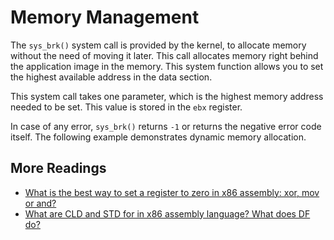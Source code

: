 # Memory Management

The `sys_brk()` system call is provided by the kernel, to allocate memory without the need of moving it later. This call allocates memory right behind the application image in the memory. This system function allows you to set the highest available address in the data section.

This system call takes one parameter, which is the highest memory address needed to be set. This value is stored in the `ebx` register.

In case of any error, `sys_brk()` returns `-1` or returns the negative error code itself. The following example demonstrates dynamic memory allocation.

## More Readings

+ [What is the best way to set a register to zero in x86 assembly: xor, mov or and?](https://stackoverflow.com/questions/33666617/what-is-the-best-way-to-set-a-register-to-zero-in-x86-assembly-xor-mov-or-and)
+ [What are CLD and STD for in x86 assembly language? What does DF do?](https://stackoverflow.com/questions/9636691/what-are-cld-and-std-for-in-x86-assembly-language-what-does-df-do)
